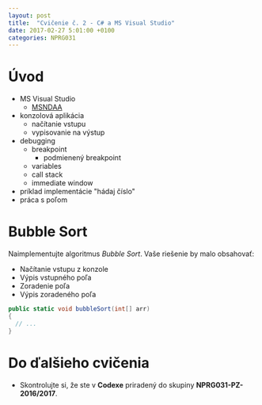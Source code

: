 ```yaml
---
layout: post
title:  "Cvičenie č. 2 - C# a MS Visual Studio"
date: 2017-02-27 5:01:00 +0100
categories: NPRG031
---
```

# Úvod

* MS Visual Studio
  * [MSNDAA](https://www.win.ms.mff.cuni.cz/elms2/login.aspx?action=signin)
* konzolová aplikácia
  * načítanie vstupu
  * vypisovanie na výstup
* debugging
  * breakpoint
    * podmienený breakpoint
  * variables
  * call stack
  * immediate window
* príklad implementácie "hádaj číslo"
* práca s poľom

# Bubble Sort

Naimplementujte algoritmus *Bubble Sort*. Vaše riešenie by malo obsahovať:
* Načítanie vstupu z konzole
* Výpis vstupného poľa
* Zoradenie poľa
* Výpis zoradeného poľa

```c#
public static void bubbleSort(int[] arr)
{
  // ...
}

```

# Do ďalšieho cvičenia

* Skontrolujte si, že ste v **Codexe** priradený do skupiny **NPRG031-PZ-2016/2017**.
